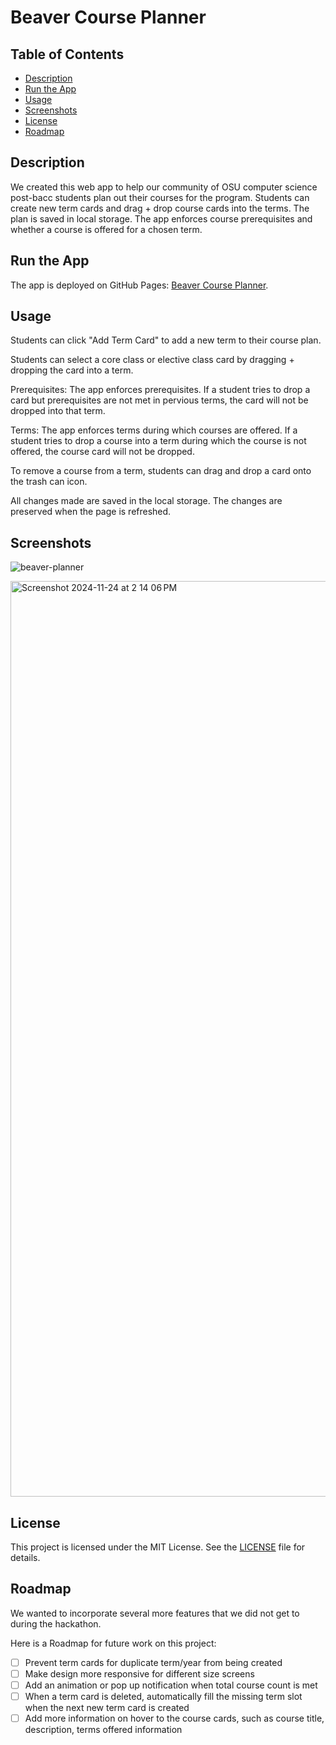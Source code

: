 # Beaver Course Planner

## Table of Contents

- [Description](#description)
- [Run the App](#run-the-app)
- [Usage](#usage)
- [Screenshots](#screenshots)
- [License](#license)
- [Roadmap](#roadmap)

## Description

We created this web app to help our community of OSU computer science post-bacc students plan out their courses for the program.
Students can create new term cards and drag + drop course cards into the terms.
The plan is saved in local storage.
The app enforces course prerequisites and whether a course is offered for a chosen term.

## Run the App

The app is deployed on GitHub Pages: [Beaver Course Planner](https://evacgriffin.github.io/beaver-course-planner/).

## Usage

Students can click "Add Term Card" to add a new term to their course plan.

Students can select a core class or elective class card by dragging + dropping the card into a term.

Prerequisites: The app enforces prerequisites. If a student tries to drop a card but 
prerequisites are not met in pervious terms, the card will not be dropped into that term.

Terms: The app enforces terms during which courses are offered. If a student tries to drop a course into a term
during which the course is not offered, the course card will not be dropped.

To remove a course from a term, students can drag and drop a card onto the trash can icon.

All changes made are saved in the local storage. The changes are preserved when the page is refreshed.

## Screenshots
![beaver-planner](https://github.com/user-attachments/assets/4813ef89-56e1-4eb6-bce1-fc3f6c64273b)

<img width="1465" alt="Screenshot 2024-11-24 at 2 14 06 PM" src="https://github.com/user-attachments/assets/257b4fe8-8ebe-46a2-a733-30dd3c3b3382">

## License

This project is licensed under the MIT License. See the [LICENSE](LICENSE) file for details.

## Roadmap

We wanted to incorporate several more features that we did not get to during the hackathon.

Here is a Roadmap for future work on this project:

- [ ] Prevent term cards for duplicate term/year from being created   
- [ ] Make design more responsive for different size screens
- [ ] Add an animation or pop up notification when total course count is met
- [ ] When a term card is deleted, automatically fill the missing term slot when the next new term card is created
- [ ] Add more information on hover to the course cards, such as course title, description, terms offered information
